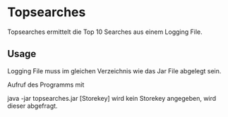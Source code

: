 # Topsearches

Topsearches ermittelt die Top 10 Searches aus einem Logging File. 

## Usage

Logging File muss im gleichen Verzeichnis wie das Jar File abgelegt sein. 

Aufruf des Programms mit

java -jar topsearches.jar [Storekey]
wird kein Storekey angegeben, wird dieser abgefragt. 
